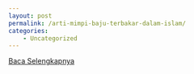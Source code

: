 ```yaml
---
layout: post
permalink: /arti-mimpi-baju-terbakar-dalam-islam/
categories:
    - Uncategorized
---
```


[Baca Selengkapnya](/04)